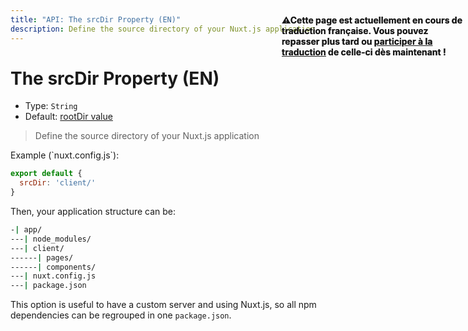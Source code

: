 ```yaml
---
title: "API: The srcDir Property (EN)"
description: Define the source directory of your Nuxt.js application
---
```


# The srcDir Property (EN)

- Type: `String`
- Default: [rootDir value](/api/configuration-rootdir)

> Define the source directory of your Nuxt.js application

<p style="width: 294px;position: fixed; top : 64px; right: 4px;" class="Alert Alert--orange"><strong>⚠Cette page est actuellement en cours de traduction française. Vous pouvez repasser plus tard ou <a href="https://github.com/vuejs-fr/nuxt" target="_blank">participer à la traduction</a> de celle-ci dès maintenant !</strong></p><p>Example (`nuxt.config.js`):</p>

```js
export default {
  srcDir: 'client/'
}
```

Then, your application structure can be:
```bash
-| app/
---| node_modules/
---| client/
------| pages/
------| components/
---| nuxt.config.js
---| package.json
```

This option is useful to have a custom server and using Nuxt.js, so all npm dependencies can be regrouped in one `package.json`.

<p style="width: 294px;position: fixed; top : 64px; right: 4px;" class="Alert Alert--orange"><strong>⚠Cette page est actuellement en cours de traduction française. Vous pouvez repasser plus tard ou <a href="https://github.com/vuejs-fr/nuxt" target="_blank">participer à la traduction</a> de celle-ci dès maintenant !</strong></p>
